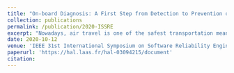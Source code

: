 ```yaml
---
title: "On-board Diagnosis: A First Step from Detection to Prevention of Intrusions on Avionics Applications"
collection: publications
permalink: /publication/2020-ISSRE
excerpt: "Nowadays, air travel is one of the safest transportation means. While safety is historically well integrated into avionics systems, it is becoming increasingly important to take into account the security of such systems for the future. In particular, Host-based Intrusion Detection Systems (HIDS) are commonly used in traditional information systems to improve their security. The adaptation of such systems for deployment inside an aircraft has been studied in another work and has shown to be effective in detecting anomalous behavior in an avionic application. However, the detection itself is not sufficient to provide an on-board reaction, and to prevent such intrusion. This paper proposes to improve such HIDS by introducing a signature-based system capable of providing a first diagnosis after the detection of an anomalous behavior. The proposed diagnosis approach is based on the definition of the signature of an alert, and its comparison with a knowledge database that is regularly updated throughout aircraft lifetime. This approach has been implemented on a real avionic computer and yielded good results in terms of classification accuracy and resources consumption."
date: 2020-10-12
venue: 'IEEE 31st International Symposium on Software Reliability Engineering (ISSRE)'
paperurl: 'https://hal.laas.fr/hal-03094215/document'
citation:
---
```

